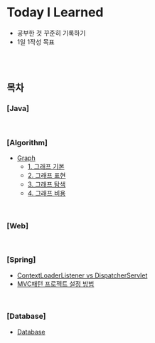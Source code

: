 # Today I Learned
-  공부한 것 꾸준히 기록하기
- 1일 1작성 목표

<br>
<br>

## 목차


### [Java]

<br>

### [Algorithm]
- [Graph](/Algorithm/Graph.md)
  - [1. 그래프 기본](/Algorithm/Graph.md#1-그래프-기본)
  - [2. 그래프 표현](/Algorithm/Graph.md#2-그래프-표현)
  - [3. 그래프 탐색](/Algorithm/Graph.md#3-그래프-탐색)
  - [4. 그래프 비용](/Algorithm/Graph.md#6-그래프-비용)


<br>

### [Web]

<br>

### [Spring]
- [ContextLoaderListener vs DispatcherServlet](Spring/ContextLoaderListener%20vs%20DispatcherServlet.md)
- [MVC패턴 프로젝트 설정 방법](Spring/MVC패턴%20프로젝트%20설정%20방법.md)

<br>

### [Database]
- [Database](Database/Database.md#database)

 
